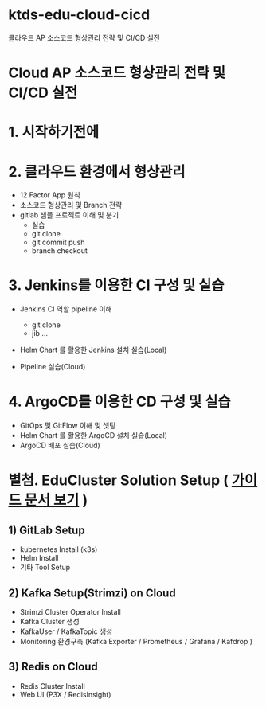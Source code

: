 # ktds-edu-cloud-cicd
클라우드 AP 소스코드 형상관리 전략 및 CI/CD 실전





# Cloud AP 소스코드 형상관리 전략 및 CI/CD 실전





# 1. 시작하기전에





# 2. 클라우드 환경에서 형상관리

- 12 Factor App 원칙
- 소스코드 형상관리 및 Branch 전략
- gitlab 샘플 프로젝트 이해 및 분기
  - 실습
  - git clone
  - git commit push
  - branch checkout



# 3. Jenkins를 이용한 CI 구성 및 실습
- Jenkins CI 역할 pipeline 이해
  - git clone
  - jib ...

- Helm Chart 를 활용한 Jenkins 설치 실습(Local)
- Pipeline 실습(Cloud)



# 4. ArgoCD를 이용한 CD 구성 및 실습
- GitOps 및 GitFlow 이해 및 셋팅
- Helm Chart 를 활용한 ArgoCD 설치 실습(Local)
- ArgoCD 배포 실습(Cloud) 



#  별첨. EduCluster Solution Setup ( [가이드 문서 보기](https://github.com/ssongman/ktds-edu-kafka-redis/blob/main/cloud-setup/cloud-setup.md) )

## 1) GitLab Setup

- kubernetes Install (k3s)
- Helm Install
- 기타 Tool Setup

## 2) Kafka Setup(Strimzi) on Cloud

- Strimzi Cluster Operator Install
- Kafka Cluster 생성
- KafkaUser / KafkaTopic 생성
- Monitoring 환경구축 (Kafka Exporter / Prometheus / Grafana / Kafdrop )

## 3) Redis on Cloud

- Redis Cluster Install
- Web UI (P3X / RedisInsight)

